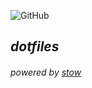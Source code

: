![GitHub](https://img.shields.io/github/license/peterdigger/dotfiles)
## *dotfiles*

###### powered by [stow](https://www.gnu.org/software/stow/)
